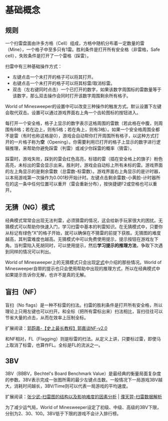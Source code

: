 # 基础概念

## 规则
一个扫雷盘面由许多方格（Cell）组成，方格中随机分布着一定数量的雷（Mine），一个格子中至多只有1雷。胜利条件是打开所有安全格（非雷格，Safe cell），失败条件是打开了一个雷格（踩雷）。

扫雷中有三种基础操作方式：
- 左键点击一个未打开的格子可以将其打开。
- 右键点击一个未打开的格子可以将其标雷/取消标雷。
- 双击（左右键同时点击）一个已打开的数字，如果该数字周围标的雷数量等于该数字，那么双击操作会同时打开该数字周围剩余所有格子。

World of Minesweeper的设置中可以改变三种操作的触发方式。默认设置下左键会取代双击。设置可以通过游戏界面右上角一个齿轮图标的按钮进入。

每打开一个安全格，格子上显示的数字表示这格周围的雷数（若此格在中腹，则周围有8格；若在边上，则有5格；若在角上，则有3格）。如果一个安全格周围全都不是雷（有时也称这格是0），游戏会自动帮你打开周围所有格子，以这种方式打开的一片格子称为**空**（Opening）。你需要利用已打开的格子上显示的数字进行逻辑推理，来帮助你避免踩雷（判雷）或减少你踩雷的概率（猜雷）。

踩雷时，游戏失败，踩到的雷会红色高亮，标错的雷（插在安全格上的旗子）粉色高亮，未标出的雷会显示出来。胜利时，游戏会自动标上所有未标的雷。游戏界面的左上角显示的是剩余雷数（总雷数-标雷数）。游戏界面右上角显示的是计时器，以本局游戏第一次操作为0.001秒开始计时。左键点击剩余雷数-小黄脸-计时器所在的这一条中任何位置可以重开（雷会重新分布），按快捷键F2或空格也可以重开。

## 无猜（NG）模式
经典模式常常会出现无法判雷，必须猜雷的情况，这会给新手玩家很大的困扰。无猜模式可以帮助你快速入门，学习扫雷中基本的判雷知识。在无猜模式中，只要你从标记有绿色“X”的格子开始，就可以确保在不猜雷的前提下获胜。无猜图的难度越高，其判雷难度也越高。无猜模式中可以免费使用提示，提示按钮在游戏左下角。当判雷陷入死胡同时，可以使用提示，然后**学习提示的推理方法**，争取下次遇到同样的情况可以判出。

World of Minesweeper上的无猜模式只会出现[定式](https://minesweeper.online/zh/help/patterns)中介绍的那些情况。World of Minesweeper自带的提示也只会使用帮助中出现的推理方式，所以在经典模式中如果提示告诉你无解，也许不是真的无解。

## 盲扫（NF）
盲扫（No flags）是一种不标雷的扫法。扫雷的胜利条件是打开所有安全格，所以理论上只用左键也可以扫开。和全标（把所有雷标出来）扫法相比，盲扫往往可以节省大量的点击，从而在效率上压制全标。

扩展阅读：[郭蔚嘉-【史上最长教程】郭嘉谈NF-v2.0](http://www.saolei.wang/BBS/Title.asp?Id=12992)

和NF相对，FL（Flagging）则是标雷的扫法。从定义上讲，只要标过雷，即使马上取消了标雷，也算作FL。全标是FL的流派之一。

## 3BV
3BV（BBBV，Bechtel's Board Benchmark Value）是最经典的衡量局面复杂度的参数。3BV表示完成一张图所需的最少左键点击数。一般情况下一局游戏3BV越大，消耗时间越长，3BV/Time则可以代表一局游戏的平均速度。

扩展阅读：[张少武-扫雷图的结构以及影响难度的因素分析](https://zhuanlan.zhihu.com/p/27185883) | [濮天羿-扫雷数据解析](https://github.com/putianyi889/Minesweeper-makes-me-happy/wiki/%E6%89%AB%E9%9B%B7%E6%95%B0%E6%8D%AE%E8%A7%A3%E6%9E%90)

为了减少运气局，World of Minesweeper设定了初级、中级、高级的3BV下限，分别为2、30、100。3BV低于下限的游戏不会计入排行榜。
